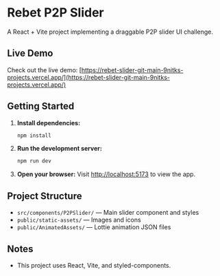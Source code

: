 # Rebet P2P Slider

A React + Vite project implementing a draggable P2P slider UI challenge.

## Live Demo

Check out the live demo: [https://rebet-slider-git-main-9nitks-projects.vercel.app/](https://rebet-slider-git-main-9nitks-projects.vercel.app/)

## Getting Started

1. **Install dependencies:**

   ```bash
   npm install
   ```

2. **Run the development server:**

   ```bash
   npm run dev
   ```

3. **Open your browser:**
   Visit [http://localhost:5173](http://localhost:5173) to view the app.

## Project Structure

- `src/components/P2PSlider/` — Main slider component and styles
- `public/static-assets/` — Images and icons
- `public/AnimatedAssets/` — Lottie animation JSON files

## Notes

- This project uses React, Vite, and styled-components.
